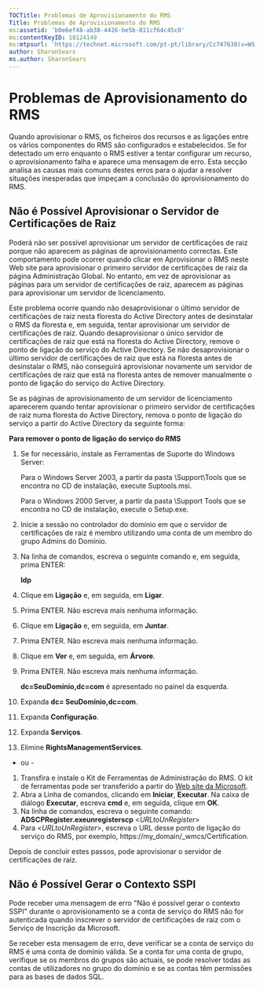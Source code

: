 ```yaml
---
TOCTitle: Problemas de Aprovisionamento do RMS
Title: Problemas de Aprovisionamento do RMS
ms:assetid: 'b0e6ef48-ab38-4426-be5b-811cf64c45c0'
ms:contentKeyID: 18124149
ms:mtpsurl: 'https://technet.microsoft.com/pt-pt/library/Cc747638(v=WS.10)'
author: SharonSears
ms.author: SharonSears
---
```


Problemas de Aprovisionamento do RMS
====================================

Quando aprovisionar o RMS, os ficheiros dos recursos e as ligações entre os vários componentes do RMS são configurados e estabelecidos. Se for detectado um erro enquanto o RMS estiver a tentar configurar um recurso, o aprovisionamento falha e aparece uma mensagem de erro. Esta secção analisa as causas mais comuns destes erros para o ajudar a resolver situações inesperadas que impeçam a conclusão do aprovisionamento do RMS.

Não é Possível Aprovisionar o Servidor de Certificações de Raiz
---------------------------------------------------------------

Poderá não ser possível aprovisionar um servidor de certificações de raiz porque não aparecem as páginas de aprovisionamento correctas. Este comportamento pode ocorrer quando clicar em Aprovisionar o RMS neste Web site para aprovisionar o primeiro servidor de certificações de raiz da página Administração Global. No entanto, em vez de aprovisionar as páginas para um servidor de certificações de raiz, aparecem as páginas para aprovisionar um servidor de licenciamento.

Este problema ocorre quando não desaprovisionar o último servidor de certificações de raiz nesta floresta do Active Directory antes de desinstalar o RMS da floresta e, em seguida, tentar aprovisionar um servidor de certificações de raiz. Quando desaprovisionar o único servidor de certificações de raiz que está na floresta do Active Directory, remove o ponto de ligação do serviço do Active Directory. Se não desaprovisionar o último servidor de certificações de raiz que está na floresta antes de desinstalar o RMS, não conseguirá aprovisionar novamente um servidor de certificações de raiz que está na floresta antes de remover manualmente o ponto de ligação do serviço do Active Directory.

Se as páginas de aprovisionamento de um servidor de licenciamento aparecerem quando tentar aprovisionar o primeiro servidor de certificações de raiz numa floresta do Active Directory, remova o ponto de ligação do serviço a partir do Active Directory da seguinte forma:

**Para remover o ponto de ligação do serviço do RMS**
1.  Se for necessário, instale as Ferramentas de Suporte do Windows Server:

    Para o Windows Server 2003, a partir da pasta \\Support\\Tools que se encontra no CD de instalação, execute Suptools.msi.

    Para o Windows 2000 Server, a partir da pasta \\Support Tools que se encontra no CD de instalação, execute o Setup.exe.

2.  Inicie a sessão no controlador do domínio em que o servidor de certificações de raiz é membro utilizando uma conta de um membro do grupo Admins do Domínio.

3.  Na linha de comandos, escreva o seguinte comando e, em seguida, prima ENTER:

    **ldp**

4.  Clique em **Ligação** e, em seguida, em **Ligar**.

5.  Prima ENTER. Não escreva mais nenhuma informação.

6.  Clique em **Ligação** e, em seguida, em **Juntar**.

7.  Prima ENTER. Não escreva mais nenhuma informação.

8.  Clique em **Ver** e, em seguida, em **Árvore**.

9.  Prima ENTER. Não escreva mais nenhuma informação.

    **dc=SeuDomínio,dc=com** é apresentado no painel da esquerda.

10. Expanda **dc= SeuDomínio,dc=com**.

11. Expanda **Configuração**.

12. Expanda **Serviços**.

13. Elimine **RightsManagementServices**.

- ou -

1.  Transfira e instale o Kit de Ferramentas de Administração do RMS. O kit de ferramentas pode ser transferido a partir do [Web site da Microsoft](http://go.microsoft.com/fwlink/?linkid=33841).
2.  Abra a Linha de comandos, clicando em **Iniciar**, **Executar**. Na caixa de diálogo **Executar**, escreva **cmd** e, em seguida, clique em **OK**.
3.  Na linha de comandos, escreva o seguinte comando:
    **ADSCPRegister.exeunregisterscp** &lt;*URLtoUnRegister*&gt;
4.  Para &lt;*URLtoUnRegister*&gt;, escreva o URL desse ponto de ligação do serviço do RMS, por exemplo, https://my\_domain/\_wmcs/Certification.

Depois de concluir estes passos, pode aprovisionar o servidor de certificações de raiz.

Não é Possível Gerar o Contexto SSPI
------------------------------------

Pode receber uma mensagem de erro "Não é possível gerar o contexto SSPI" durante o aprovisionamento se a conta de serviço do RMS não for autenticada quando inscrever o servidor de certificações de raiz com o Serviço de Inscrição da Microsoft.

Se receber esta mensagem de erro, deve verificar se a conta de serviço do RMS é uma conta de domínio válida. Se a conta for uma conta de grupo, verifique se os membros do grupos são actuais, se pode resolver todas as contas de utilizadores no grupo do domínio e se as contas têm permissões para as bases de dados SQL.
